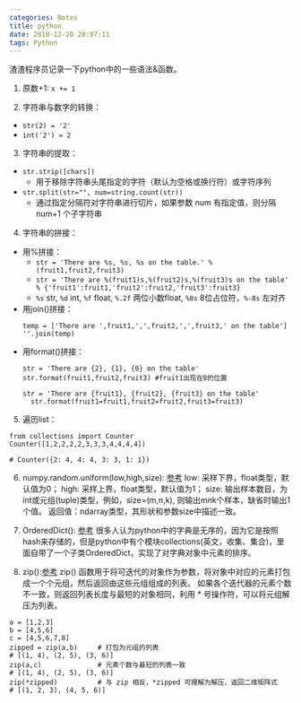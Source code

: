 ```yaml
---
categories: Notes
title: python
date: 2018-12-20 20:07:11
tags: Python
---
```


渣渣程序员记录一下python中的一些语法&函数。

1. 原数+1: `x += 1`

2. 字符串与数字的转换：
- `str(2) = '2'`
- `int('2') = 2`

3. 字符串的提取：
- `str.strip([chars])`
   - 用于移除字符串头尾指定的字符（默认为空格或换行符）或字符序列
- `str.split(str="", num=string.count(str))`
   - 通过指定分隔符对字符串进行切片，如果参数 num 有指定值，则分隔 num+1 个子字符串

4. 字符串的拼接：
- 用%拼接：
    - `str = 'There are %s, %s, %s on the table.' % (fruit1,fruit2,fruit3)`
    - `str = 'There are %(fruit1)s,%(fruit2)s,%(fruit3)s on the table' % {'fruit1':fruit1,'fruit2':fruit2,'fruit3':fruit3} `
    - `%s` str, `%d` int, `%f` float, `%.2f` 两位小数float, `%8s` 8位占位符，`%-8s` 左对齐 
- 用join()拼接：
    ```
    temp = ['There are ',fruit1,',',fruit2,',',fruit3,' on the table']
    ''.join(temp)
    ```
- 用format()拼接：
    ```
    str = 'There are {2}, {1}, {0} on the table'
    str.format(fruit1,fruit2,fruit3) #fruit1出现在0的位置
    ```
    ```
    str = 'There are {fruit1}, {fruit2}, {fruit3} on the table'
	  str.format(fruit1=fruit1,fruit2=fruit2,fruit3=fruit3)
	 ```

5. 遍历list：
```
from collections import Counter
Counter([1,2,2,2,2,3,3,3,4,4,4,4])

# Counter({2: 4, 4: 4, 3: 3, 1: 1})
```

6. numpy.random.uniform(low,high,size): [参考](https://blog.csdn.net/u013920434/article/details/52507173)
low: 采样下界，float类型，默认值为0；
high: 采样上界，float类型，默认值为1；
size: 输出样本数目，为int或元组(tuple)类型，例如，size=(m,n,k), 则输出m*n*k个样本，缺省时输出1个值。
返回值：ndarray类型，其形状和参数size中描述一致。

7. OrderedDict(): [参考](https://www.cnblogs.com/gide/p/6370082.html)
很多人认为python中的字典是无序的，因为它是按照hash来存储的，但是python中有个模块collections(英文，收集、集合)，里面自带了一个子类OrderedDict，实现了对字典对象中元素的排序。

8. zip():[参考](http://www.runoob.com/python/python-func-zip.html)
zip() 函数用于将可迭代的对象作为参数，将对象中对应的元素打包成一个个元组，然后返回由这些元组组成的列表。
如果各个迭代器的元素个数不一致，则返回列表长度与最短的对象相同，利用 * 号操作符，可以将元组解压为列表。
```
a = [1,2,3]
b = [4,5,6]
c = [4,5,6,7,8]
zipped = zip(a,b)     # 打包为元组的列表
# [(1, 4), (2, 5), (3, 6)]
zip(a,c)              # 元素个数与最短的列表一致
# [(1, 4), (2, 5), (3, 6)]
zip(*zipped)          # 与 zip 相反，*zipped 可理解为解压，返回二维矩阵式
# [(1, 2, 3), (4, 5, 6)]
```